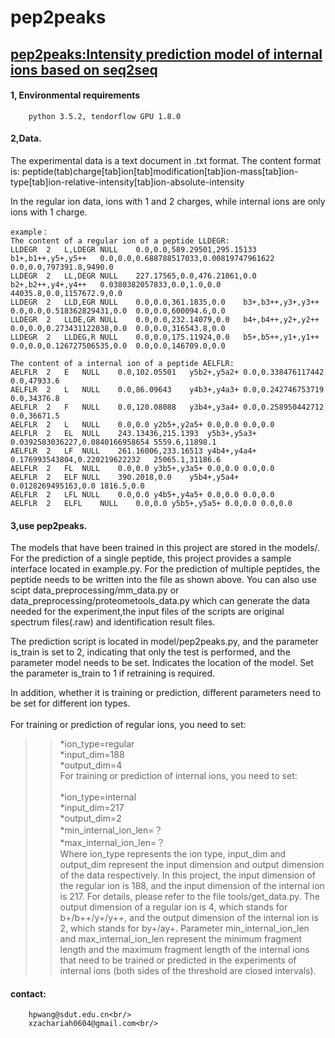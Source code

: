 # pep2peaks

## [pep2peaks:Intensity prediction model of internal ions based on seq2seq](http://)

#### 1, Environmental requirements<br/>
		python 3.5.2, tendorflow GPU 1.8.0

#### 2,Data.<br/>
   The experimental data is a text document in .txt format. The content format is: 
   peptide(tab)charge[tab]ion[tab]modification[tab]ion-mass[tab]ion-type[tab]ion-relative-intensity[tab]ion-absolute-intensity 
	
   In the regular ion data, ions with 1 and 2 charges, while internal ions are only ions with 1 charge.

	
	example：
	The content of a regular ion of a peptide LLDEGR:
	LLDEGR	2	L,LDEGR	NULL	0.0,0.0,589.29501,295.15133	b1+,b1++,y5+,y5++	0.0,0.0,0.688788517033,0.00819747961622	0.0,0.0,797391.8,9490.0
	LLDEGR	2	LL,DEGR	NULL	227.17565,0.0,476.21061,0.0	b2+,b2++,y4+,y4++	0.0380382057833,0.0,1.0,0.0	44035.8,0.0,1157672.9,0.0
	LLDEGR	2	LLD,EGR	NULL	0.0,0.0,361.1835,0.0	b3+,b3++,y3+,y3++	0.0,0.0,0.518362829431,0.0	0.0,0.0,600094.6,0.0
	LLDEGR	2	LLDE,GR	NULL	0.0,0.0,232.14079,0.0	b4+,b4++,y2+,y2++	0.0,0.0,0.273431122038,0.0	0.0,0.0,316543.8,0.0
	LLDEGR	2	LLDEG,R	NULL	0.0,0.0,175.11924,0.0	b5+,b5++,y1+,y1++	0.0,0.0,0.126727506535,0.0	0.0,0.0,146709.0,0.0
	
	The content of a internal ion of a peptide AELFLR:
	AELFLR	2	E	NULL	0.0,102.05501	y5b2+,y5a2+	0.0,0.338476117442	0.0,47933.6
	AELFLR	2	L	NULL	0.0,86.09643	y4b3+,y4a3+	0.0,0.242746753719	0.0,34376.8
	AELFLR	2	F	NULL	0.0,120.08088	y3b4+,y3a4+	0.0,0.258950442712	0.0,36671.5
	AELFLR	2	L	NULL	0.0,0.0	y2b5+,y2a5+	0.0,0.0	0.0,0.0
	AELFLR	2	EL	NULL	243.13436,215.1393	y5b3+,y5a3+	0.0392583036227,0.0840166958654	5559.6,11898.1
	AELFLR	2	LF	NULL	261.16006,233.16513	y4b4+,y4a4+	0.176993543804,0.220219622232	25065.1,31186.6
	AELFLR	2	FL	NULL	0.0,0.0	y3b5+,y3a5+	0.0,0.0	0.0,0.0	
	AELFLR	2	ELF	NULL	390.2018,0.0	y5b4+,y5a4+	0.0128269495163,0.0	1816.5,0.0	
	AELFLR	2	LFL	NULL	0.0,0.0	y4b5+,y4a5+	0.0,0.0	0.0,0.0	
	AELFLR	2	ELFL	NULL	0.0,0.0	y5b5+,y5a5+	0.0,0.0	0.0,0.0
	
#### 3,use pep2peaks.<br/>
The models that have been trained in this project are stored in the models/.<br/>
For the prediction of a single peptide, this project provides a sample interface located in example.py. For the prediction of multiple peptides, the peptide needs to be written into the file as shown above. You can also use scipt data_preprocessing/mm_data.py or data_preprocessing/proteometools_data.py which can generate the data needed for the experiment,the input files of the scripts are original spectrum files(.raw) and identification result files.<br/>
	
The prediction script is located in model/pep2peaks.py, and the parameter is_train is set to 2, indicating that only the test is performed, and the parameter model needs to be set. Indicates the location of the model. Set the parameter is_train to 1 if retraining is required.<br/>
	
In addition, whether it is training or prediction, different parameters need to be set for different ion types.<br/><br/>
For training or prediction of regular ions, you need to set:<br/>
>>*ion_type=regular<br/>
>>*input_dim=188<br/>
>>*output_dim=4<br/>
For training or prediction of internal ions, you need to set:<br/>		
>>*ion_type=internal<br/>
>>*input_dim=217<br/>
>>*output_dim=2<br/>
>>*min_internal_ion_len=？<br/>
>>*max_internal_ion_len=？<br/>
Where ion_type represents the ion type, input_dim and output_dim represent the input dimension and output dimension of the data respectively. In this project, the input dimension of the regular ion is 188, and the input dimension of the internal ion is 217. For details, please refer to the file tools/get_data.py. The output dimension of a regular ion is 4, which stands for b+/b++/y+/y++, and the output dimension of the internal ion is 2, which stands for by+/ay+. Parameter min_internal_ion_len and max_internal_ion_len represent the minimum fragment length and the maximum fragment length of the internal ions that need to be trained or predicted in the experiments of internal ions (both sides of the threshold are closed intervals).<br/>
	
#### contact:<br/>
		hpwang@sdut.edu.cn<br/>
		xzachariah0604@gmail.com<br/>
